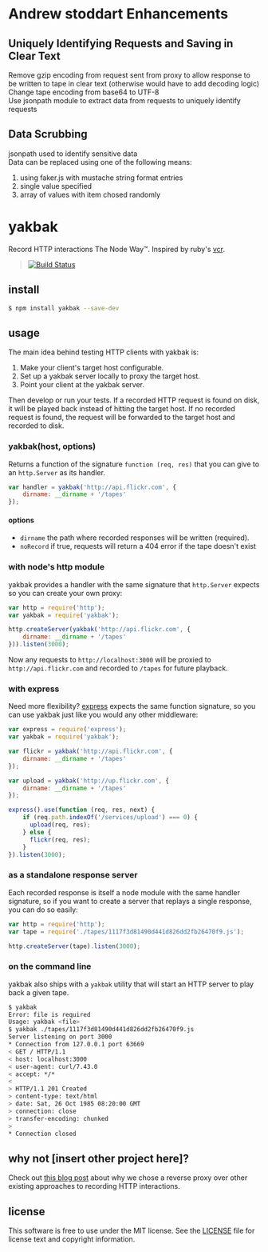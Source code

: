 # Andrew stoddart Enhancements

## Uniquely Identifying Requests and Saving in Clear Text
Remove gzip encoding from request sent from proxy to allow response to be written to tape in clear text (otherwise would have to add decoding logic)  
Change tape encoding from base64 to UTF-8  
Use jsonpath module to extract data from requests to uniquely identify requests  

## Data Scrubbing 
jsonpath used to identify sensitive data  
Data can be replaced using one of the following means:  
1. using faker.js with mustache string format entries
2. single value specified
3. array of values with item chosed randomly

# yakbak

Record HTTP interactions The Node Way™. Inspired by ruby's [vcr][1].

> [![Build Status](https://travis-ci.org/flickr/yakbak.svg?branch=master)](https://travis-ci.org/flickr/yakbak)

## install

``` bash
$ npm install yakbak --save-dev
```
## usage

The main idea behind testing HTTP clients with yakbak is:

1. Make your client's target host configurable.
2. Set up a yakbak server locally to proxy the target host.
3. Point your client at the yakbak server.

Then develop or run your tests. If a recorded HTTP request is found on disk, it will be played back instead of hitting the target host. If no recorded request is found, the request will be forwarded to the target host and recorded to disk.

### yakbak(host, options)

Returns a function of the signature `function (req, res)` that you can give to an `http.Server` as its handler.

``` js
var handler = yakbak('http://api.flickr.com', {
	dirname: __dirname + '/tapes'
});
```

#### options

- `dirname` the path where recorded responses will be written (required).
- `noRecord` if true, requests will return a 404 error if the tape doesn't exist

### with node's http module

yakbak provides a handler with the same signature that `http.Server` expects so you can create your own proxy:

``` js
var http = require('http');
var yakbak = require('yakbak');

http.createServer(yakbak('http://api.flickr.com', {
	dirname: __dirname + '/tapes'
})).listen(3000);
```

Now any requests to `http://localhost:3000` will be proxied to `http://api.flickr.com` and recorded to `/tapes` for future playback.

### with express

Need more flexibility? [express](https://github.com/expressjs/express) expects the same function signature, so you can use yakbak just like you would any other middleware:

``` js
var express = require('express');
var yakbak = require('yakbak');

var flickr = yakbak('http://api.flickr.com', {
	dirname: __dirname + '/tapes'
});

var upload = yakbak('http://up.flickr.com', {
	dirname: __dirname + '/tapes'
});

express().use(function (req, res, next) {
	if (req.path.indexOf('/services/upload') === 0) {
	  upload(req, res);
	} else {
	  flickr(req, res);
	}
}).listen(3000);
```

### as a standalone response server

Each recorded response is itself a node module with the same handler signature, so if you want to create a server that replays a single response, you can do so easily:

``` js
var http = require('http');
var tape = require('./tapes/1117f3d81490d441d826dd2fb26470f9.js');

http.createServer(tape).listen(3000);
```

### on the command line

yakbak also ships with a `yakbak` utility that will start an HTTP server to play back a given tape.

``` bash
$ yakbak
Error: file is required
Usage: yakbak <file>
$ yakbak ./tapes/1117f3d81490d441d826dd2fb26470f9.js
Server listening on port 3000
* Connection from 127.0.0.1 port 63669
< GET / HTTP/1.1
< host: localhost:3000
< user-agent: curl/7.43.0
< accept: */*
<
> HTTP/1.1 201 Created
> content-type: text/html
> date: Sat, 26 Oct 1985 08:20:00 GMT
> connection: close
> transfer-encoding: chunked
>
* Connection closed
```

## why not [insert other project here]?

Check out [this blog post][2] about why we chose a reverse proxy over other existing approaches to recording HTTP interactions.

## license

This software is free to use under the MIT license. See the [LICENSE][] file for license text and copyright information.

[1]: https://github.com/vcr/vcr
[2]: http://code.flickr.net/2016/04/25/introducing-yakbak-record-and-playback-http-interactions-in-nodejs/
[LICENSE]: https://github.com/flickr/yakbak/blob/master/LICENSE
